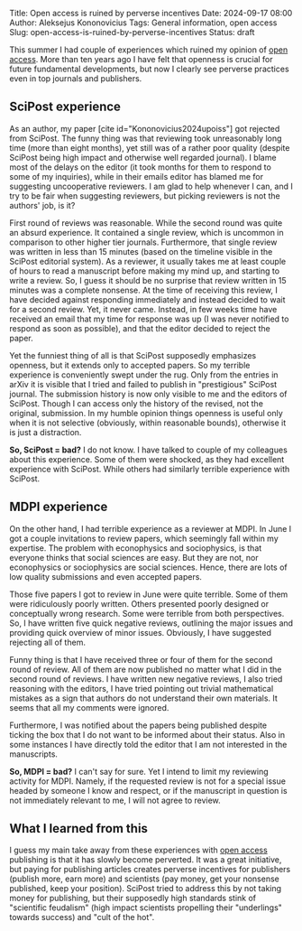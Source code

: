 Title: Open access is ruined by perverse incentives
Date: 2024-09-17 08:00
Author: Aleksejus Kononovicius
Tags: General information, open access
Slug: open-access-is-ruined-by-perverse-incentives
Status: draft

This summer I had couple of experiences which ruined my opinion of [open
access](/tag/open-access/). More than ten years ago I have felt that
openness is crucial for future fundamental developments, but now I clearly
see perverse practices even in top journals and publishers.
<!--more-->

## SciPost experience

As an author, my paper [cite id="Kononovicius2024upoiss"] got rejected from
SciPost. The funny thing was that reviewing took unreasonably long time
(more than eight months), yet still was of a rather poor quality (despite
SciPost being high impact and otherwise well regarded journal). I blame most
of the delays on the editor (it took months for them to respond to some of
my inquiries), while in their emails editor has blamed me for suggesting
uncooperative reviewers. I am glad to help whenever I can, and I try to be
fair when suggesting reviewers, but picking reviewers is not the authors'
job, is it?

First round of reviews was reasonable. While the second round was quite an
absurd experience. It contained a single review, which is uncommon in
comparison to other higher tier journals. Furthermore, that single review
was written in less than 15 minutes (based on the timeline visible in the
SciPost editorial system). As a reviewer, it usually takes me at least
couple of hours to read a manuscript before making my mind up, and starting
to write a review. So, I guess it should be no surprise that review written
in 15 minutes was a complete nonsense. At the time of receiving this review,
I have decided against responding immediately and instead decided to wait
for a second review. Yet, it never came. Instead, in few weeks time have
received an email that my time for response was up (I was never notified
to respond as soon as possible), and that the editor decided to reject
the paper.

Yet the funniest thing of all is that SciPost supposedly emphasizes
openness, but it extends only to accepted papers. So my terrible experience
is conveniently swept under the rug. Only from the entries in arXiv it is
visible that I tried and failed to publish in "prestigious" SciPost journal.
The submission history is now only visible to me and the editors of SciPost.
Though I can access only the history of the revised, not the original,
submission. In my humble opinion things openness is useful only when it is
not selective (obviously, within reasonable bounds), otherwise it is just a
distraction.

**So, SciPost = bad?** I do not know. I have talked to couple of my colleagues
about this experience. Some of them were shocked, as they had excellent
experience with SciPost. While others had similarly terrible experience with
SciPost.

## MDPI experience

On the other hand, I had terrible experience as a reviewer at MDPI. In June
I got a couple invitations to review papers, which seemingly fall within my
expertise. The problem with econophysics and sociophysics, is that everyone
thinks that social sciences are easy. But they are not, nor econophysics or
sociophysics are social sciences. Hence, there are lots of low quality
submissions and even accepted papers.

Those five papers I got to review in June were quite terrible. Some of them
were ridiculously poorly written. Others presented poorly designed or
conceptually wrong research. Some were terrible from both perspectives. So,
I have written five quick negative reviews, outlining the major issues and
providing quick overview of minor issues. Obviously, I have suggested
rejecting all of them.

Funny thing is that I have received three or four of them for the second
round of review. All of them are now published no matter what I did in the
second round of reviews. I have written new negative reviews, I also tried
reasoning with the editors, I have tried pointing out trivial mathematical
mistakes as a sign that authors do not understand their own materials. It
seems that all my comments were ignored.

Furthermore, I was notified about the papers being published despite ticking
the box that I do not want to be informed about their status. Also in some
instances I have directly told the editor that I am not interested in the
manuscripts.

**So, MDPI = bad?** I can't say for sure. Yet I intend to limit my reviewing
activity for MDPI. Namely, if the requested review is not for a special
issue headed by someone I know and respect, or if the manuscript in question
is not immediately relevant to me, I will not agree to review.

## What I learned from this

I guess my main take away from these experiences with [open
access](/tag/open-access/) publishing is that it has slowly become
perverted. It was a great initiative, but paying for publishing articles
creates perverse incentives for publishers (publish more, earn more) and
scientists (pay money, get your nonsense published, keep your position).
SciPost tried to address this by not taking money for publishing, but their
supposedly high standards stink of "scientific feudalism" (high impact
scientists propelling their "underlings" towards success) and "cult of the
hot".
